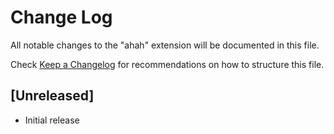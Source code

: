 # Change Log

All notable changes to the "ahah" extension will be documented in this file.

Check [Keep a Changelog](http://keepachangelog.com/) for recommendations on how to structure this file.

## [Unreleased]

- Initial release